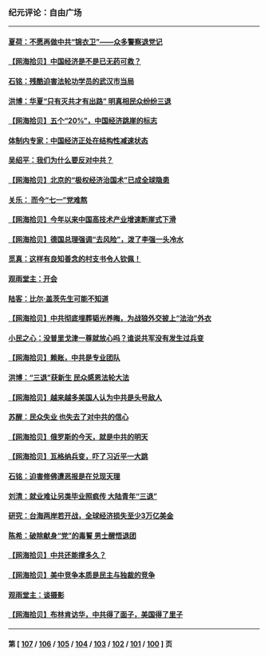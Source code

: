 ### 纪元评论：自由广场
---
#### [夏荷：不愿再做中共“锦衣卫”——众多警察退党记](../../pages/nsc993/n14029941.md) 
#### [【网海拾贝】中国经济是不是已无药可救？](../../pages/nsc993/n14029976.md) 
#### [石铭：残酷迫害法轮功学员的武汉市当局](../../pages/nsc993/n14029514.md) 
#### [洪博：华夏“只有灭共才有出路” 明真相民众纷纷三退](../../pages/nsc993/n14029396.md) 
#### [【网海拾贝】五个“20%”，中国经济跳崖的标志](../../pages/nsc993/n14029226.md) 
#### [体制内专家：中国经济正处在结构性减速状态](../../pages/nsc993/n14029095.md) 
#### [吴绍平：我们为什么要反对中共？](../../pages/nsc993/n14027674.md) 
#### [【网海拾贝】北京的“极权经济治国术”已成全球隐患](../../pages/nsc993/n14027923.md) 
#### [关乐： 而今“七一”党难熬](../../pages/nsc993/n14027325.md) 
#### [【网海拾贝】今年以来中国高技术产业增速断崖式下滑](../../pages/nsc993/n14027114.md) 
#### [【网海拾贝】德国总理强调“去风险”，泼了李强一头冷水](../../pages/nsc993/n14026680.md) 
#### [觅真：这样有良知善念的村支书令人钦佩！](../../pages/nsc993/n14026467.md) 
#### [观雨堂主：开会](../../pages/nsc993/n14026463.md) 
#### [陆客：比尔·盖茨先生可能不知道](../../pages/nsc993/n14026461.md) 
#### [【网海拾贝】中共彻底埋葬韬光养晦，为战狼外交披上“法治”外衣](../../pages/nsc993/n14026258.md) 
#### [小民之心：没普里戈津一尊就放心吗？谁说共军没有发生过兵变](../../pages/nsc993/n14026246.md) 
#### [【网海拾贝】赖账，中共是专业团队](../../pages/nsc993/n14025929.md) 
#### [洪博：“三退”获新生 民众感恩法轮大法](../../pages/nsc993/n14024094.md) 
#### [【网海拾贝】越来越多美国人认为中共是头号敌人](../../pages/nsc993/n14024091.md) 
#### [苏醒：民众失业 也失去了对中共的信心](../../pages/nsc993/n14024060.md) 
#### [【网海拾贝】俄罗斯的今天，就是中共的明天](../../pages/nsc993/n14023393.md) 
#### [【网海拾贝】瓦格纳兵变，吓了习近平一大跳](../../pages/nsc993/n14023012.md) 
#### [石铭：迫害修佛遭恶报是在兑现天理](../../pages/nsc993/n14022866.md) 
#### [刘清：就业难让另类毕业照疯传 大陆青年“三退”](../../pages/nsc993/n14022841.md) 
#### [研究：台海两岸若开战，全球经济损失至少3万亿美金](../../pages/nsc993/n14022824.md) 
#### [陈希：破除献身“党”的毒誓 男士醒悟退团](../../pages/nsc993/n14022289.md) 
#### [【网海拾贝】中共还能撑多久？](../../pages/nsc993/n14022287.md) 
#### [【网海拾贝】美中竞争本质是民主与独裁的竞争](../../pages/nsc993/n14022006.md) 
#### [观雨堂主：谈摄影](../../pages/nsc993/n14021981.md) 
#### [【网海拾贝】布林肯访华，中共得了面子，美国得了里子](../../pages/nsc993/n14021440.md) 

---
#### 第 [ [107](./107.md) / [106](./106.md) / [105](./105.md) / [104](./104.md) / [103](./103.md) / [102](./102.md) / [101](./101.md) / [100](./100.md) ] 页

